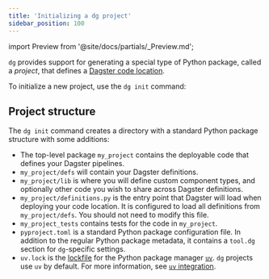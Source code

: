 ```yaml
---
title: 'Initializing a dg project'
sidebar_position: 100
---
```


import Preview from '@site/docs/partials/\_Preview.md';

<Preview />

`dg` provides support for generating a special type of Python package, called a _project_, that defines a [Dagster code location](https://docs.dagster.io/guides/deploy/code-locations/managing-code-locations-with-definitions).

To initialize a new project, use the `dg init` command:

<CliInvocationExample path="docs_snippets/docs_snippets/guides/dg/scaffolding-project/1-scaffolding-project.txt" />

## Project structure

The `dg init` command creates a directory with a standard Python package structure with some additions:

<CliInvocationExample path="docs_snippets/docs_snippets/guides/dg/scaffolding-project/2-tree.txt" />

- The top-level package `my_project` contains the deployable code that defines
  your Dagster pipelines.
- `my_project/defs` will contain your Dagster definitions.
- `my_project/lib` is where you will define custom component types, and
  optionally other code you wish to share across Dagster definitions.
- `my_project/definitions.py` is the entry point that Dagster will load when
  deploying your code location. It is configured to load all definitions from
  `my_project/defs`. You should not need to modify this file.
- `my_project_tests` contains tests for the code in `my_project`.
- `pyproject.toml` is a standard Python package configuration file. In addition
  to the regular Python package metadata, it contains a `tool.dg` section
  for `dg`-specific settings.
- `uv.lock` is the [lockfile](https://docs.astral.sh/uv/concepts/projects/layout/#the-lockfile) for the Python package manager [`uv`](https://docs.astral.sh/uv/). `dg` projects use `uv` by default. For more information, see [`uv` integration](/guides/labs/dg/python-environment-management-and-uv-integration).
